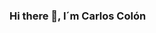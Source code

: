 ### Hi there 👋, I´m Carlos Colón

<!--
**ccolon11/ccolon11** is a ✨ _special_ ✨ repository because its `README.md` (this file) appears on your GitHub profile.

- 🔭 I’m currently working on personal projects and third parties.
- 🌱 I’m currently learning java.
- 👯 I’m looking to collaborate on voluntary teamwork.
- 🤔 I’m looking for help with in having new work experiences.
- 💬 Ask me about whatever you want in terms of programming and my experience.
- 📫 How to reach me: https://www.linkedin.com/in/ccolondev/
- ⚡ Fun fact: I try to strive to learn every day!
##Connect with me:
https://www.linkedin.com/in/ccolondev/
##Languages and Tools:
https://www.java.com/
https://git-scm.com/
-->

